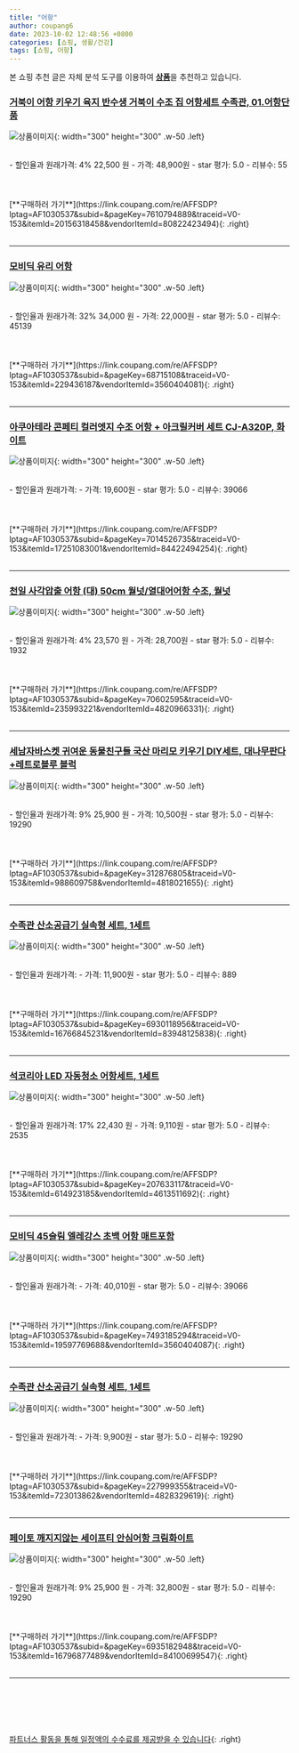 ```yaml
---
title: "어항"
author: coupang6
date: 2023-10-02 12:48:56 +0800
categories: [쇼핑, 생활/건강]
tags: [쇼핑, 어항]
---
```


본 쇼핑 추천 글은 자체 분석 도구를 이용하여 [**상품**](https://link.coupang.com/a/bao1ui)을 추천하고 있습니다.

### [거북이 어항 키우기 육지 반수생 거북이 수조 집 어항세트 수족관, 01.어항단품](https://link.coupang.com/re/AFFSDP?lptag=AF1030537&subid=&pageKey=7610794889&traceid=V0-153&itemId=20156318458&vendorItemId=80822423494)

![상품이미지](https://thumbnail6.coupangcdn.com/thumbnails/remote/230x230ex/image/vendor_inventory/b8e6/1fcfc9ffed2e25adac5d1d609ed68ae029797e4bf78122678c46528e64c8.jpg){: width="300" height="300" .w-50 .left}


<br>
- 할인율과 원래가격: 4%  22,500   원
- 가격: 48,900원
- star 평가: 5.0
- 리뷰수: 55
<br>
<br>
<br>
<br>
[**구매하러 가기**](https://link.coupang.com/re/AFFSDP?lptag=AF1030537&subid=&pageKey=7610794889&traceid=V0-153&itemId=20156318458&vendorItemId=80822423494){: .right}
<br>
<br>

---

### [모비딕 유리 어항](https://link.coupang.com/re/AFFSDP?lptag=AF1030537&subid=&pageKey=68715108&traceid=V0-153&itemId=229436187&vendorItemId=3560404081)

![상품이미지](https://thumbnail10.coupangcdn.com/thumbnails/remote/230x230ex/image/retail/images/4174834242513441-3850b19d-d7a8-46e2-9580-65c2164c00f1.jpg){: width="300" height="300" .w-50 .left}


<br>
- 할인율과 원래가격: 32%  34,000   원
- 가격: 22,000원
- star 평가: 5.0
- 리뷰수: 45139
<br>
<br>
<br>
<br>
[**구매하러 가기**](https://link.coupang.com/re/AFFSDP?lptag=AF1030537&subid=&pageKey=68715108&traceid=V0-153&itemId=229436187&vendorItemId=3560404081){: .right}
<br>
<br>

---

### [아쿠아테라 콘페티 컬러엣지 수조 어항 + 아크릴커버 세트 CJ-A320P, 화이트](https://link.coupang.com/re/AFFSDP?lptag=AF1030537&subid=&pageKey=7014526735&traceid=V0-153&itemId=17251083001&vendorItemId=84422494254)

![상품이미지](https://thumbnail6.coupangcdn.com/thumbnails/remote/230x230ex/image/retail/images/2022/12/22/11/8/df2a27e2-8da5-47de-aa85-cc9afc6dd8a4.jpg){: width="300" height="300" .w-50 .left}


<br>
- 할인율과 원래가격: 
- 가격: 19,600원
- star 평가: 5.0
- 리뷰수: 39066
<br>
<br>
<br>
<br>
[**구매하러 가기**](https://link.coupang.com/re/AFFSDP?lptag=AF1030537&subid=&pageKey=7014526735&traceid=V0-153&itemId=17251083001&vendorItemId=84422494254){: .right}
<br>
<br>

---

### [천일 사각압출 어항 (대) 50cm 월넛/열대어어항 수조, 월넛](https://link.coupang.com/re/AFFSDP?lptag=AF1030537&subid=&pageKey=70602595&traceid=V0-153&itemId=235993221&vendorItemId=4820966331)

![상품이미지](https://thumbnail10.coupangcdn.com/thumbnails/remote/230x230ex/image/product/image/vendoritem/2018/11/20/3652515422/9143cff4-ea2e-4172-a7f5-556e4b8ad1cf.jpg){: width="300" height="300" .w-50 .left}


<br>
- 할인율과 원래가격: 4%  23,570   원
- 가격: 28,700원
- star 평가: 5.0
- 리뷰수: 1932
<br>
<br>
<br>
<br>
[**구매하러 가기**](https://link.coupang.com/re/AFFSDP?lptag=AF1030537&subid=&pageKey=70602595&traceid=V0-153&itemId=235993221&vendorItemId=4820966331){: .right}
<br>
<br>

---

### [세남자바스켓 귀여운 동물친구들 국산 마리모 키우기 DIY세트, 대나무판다+레트로블루 블럭](https://link.coupang.com/re/AFFSDP?lptag=AF1030537&subid=&pageKey=312876805&traceid=V0-153&itemId=988609758&vendorItemId=4818021655)

![상품이미지](https://thumbnail7.coupangcdn.com/thumbnails/remote/230x230ex/image/vendor_inventory/3ff3/dc4072bb486f8e3a091f6df7a2bc8cd72cbc02f56574a816340ed3314f57.jpg){: width="300" height="300" .w-50 .left}


<br>
- 할인율과 원래가격: 9%  25,900   원
- 가격: 10,500원
- star 평가: 5.0
- 리뷰수: 19290
<br>
<br>
<br>
<br>
[**구매하러 가기**](https://link.coupang.com/re/AFFSDP?lptag=AF1030537&subid=&pageKey=312876805&traceid=V0-153&itemId=988609758&vendorItemId=4818021655){: .right}
<br>
<br>

---

### [수족관 산소공급기 실속형 세트, 1세트](https://link.coupang.com/re/AFFSDP?lptag=AF1030537&subid=&pageKey=6930118956&traceid=V0-153&itemId=16766845231&vendorItemId=83948125838)

![상품이미지](https://thumbnail9.coupangcdn.com/thumbnails/remote/230x230ex/image/vendor_inventory/b958/17716ffab8500e27467ab6f7d5d0736fc5ce7b87361b48c12d7df548bd71.jpg){: width="300" height="300" .w-50 .left}


<br>
- 할인율과 원래가격: 
- 가격: 11,900원
- star 평가: 5.0
- 리뷰수: 889
<br>
<br>
<br>
<br>
[**구매하러 가기**](https://link.coupang.com/re/AFFSDP?lptag=AF1030537&subid=&pageKey=6930118956&traceid=V0-153&itemId=16766845231&vendorItemId=83948125838){: .right}
<br>
<br>

---

### [석코리아 LED 자동청소 어항세트, 1세트](https://link.coupang.com/re/AFFSDP?lptag=AF1030537&subid=&pageKey=207633117&traceid=V0-153&itemId=614923185&vendorItemId=4613511692)

![상품이미지](https://thumbnail9.coupangcdn.com/thumbnails/remote/230x230ex/image/retail/images/9255879382390762-6c048a86-35d3-46a2-b6b1-1755ceca5917.jpg){: width="300" height="300" .w-50 .left}


<br>
- 할인율과 원래가격: 17%  22,430   원
- 가격: 9,110원
- star 평가: 5.0
- 리뷰수: 2535
<br>
<br>
<br>
<br>
[**구매하러 가기**](https://link.coupang.com/re/AFFSDP?lptag=AF1030537&subid=&pageKey=207633117&traceid=V0-153&itemId=614923185&vendorItemId=4613511692){: .right}
<br>
<br>

---

### [모비딕 45슬림 엘레강스 초백 어항 매트포함](https://link.coupang.com/re/AFFSDP?lptag=AF1030537&subid=&pageKey=7493185294&traceid=V0-153&itemId=19597769688&vendorItemId=3560404087)

![상품이미지](https://thumbnail9.coupangcdn.com/thumbnails/remote/230x230ex/image/retail/images/5911750906349057-9dd8449c-bce9-4d26-a2fa-a0cb029d06ee.jpg){: width="300" height="300" .w-50 .left}


<br>
- 할인율과 원래가격: 
- 가격: 40,010원
- star 평가: 5.0
- 리뷰수: 39066
<br>
<br>
<br>
<br>
[**구매하러 가기**](https://link.coupang.com/re/AFFSDP?lptag=AF1030537&subid=&pageKey=7493185294&traceid=V0-153&itemId=19597769688&vendorItemId=3560404087){: .right}
<br>
<br>

---

### [수족관 산소공급기 실속형 세트, 1세트](https://link.coupang.com/re/AFFSDP?lptag=AF1030537&subid=&pageKey=227999355&traceid=V0-153&itemId=723013862&vendorItemId=4828329619)

![상품이미지](https://thumbnail8.coupangcdn.com/thumbnails/remote/230x230ex/image/vendor_inventory/8f26/7d825c9938f183f4896270ecd9d76691f4d80cfdd334f81c7b1dc061532c.jpg){: width="300" height="300" .w-50 .left}


<br>
- 할인율과 원래가격: 
- 가격: 9,900원
- star 평가: 5.0
- 리뷰수: 19290
<br>
<br>
<br>
<br>
[**구매하러 가기**](https://link.coupang.com/re/AFFSDP?lptag=AF1030537&subid=&pageKey=227999355&traceid=V0-153&itemId=723013862&vendorItemId=4828329619){: .right}
<br>
<br>

---

### [페이토 깨지지않는 세이프티 안심어항 크림화이트](https://link.coupang.com/re/AFFSDP?lptag=AF1030537&subid=&pageKey=6935182948&traceid=V0-153&itemId=16796877489&vendorItemId=84100699547)

![상품이미지](https://thumbnail6.coupangcdn.com/thumbnails/remote/230x230ex/image/vendor_inventory/1767/b69dda8003a8fcb601dcc6104745232504eb3f711a6d4a4a89a538d49bdf.jpg){: width="300" height="300" .w-50 .left}


<br>
- 할인율과 원래가격: 9%  25,900   원
- 가격: 32,800원
- star 평가: 5.0
- 리뷰수: 19290
<br>
<br>
<br>
<br>
[**구매하러 가기**](https://link.coupang.com/re/AFFSDP?lptag=AF1030537&subid=&pageKey=6935182948&traceid=V0-153&itemId=16796877489&vendorItemId=84100699547){: .right}
<br>
<br>

---
<br><br><br><br><br> [파트너스 활동을 통해 일정액의 수수료를 제공받을 수 있습니다](https://link.coupang.com/a/bao1ui){: .right}